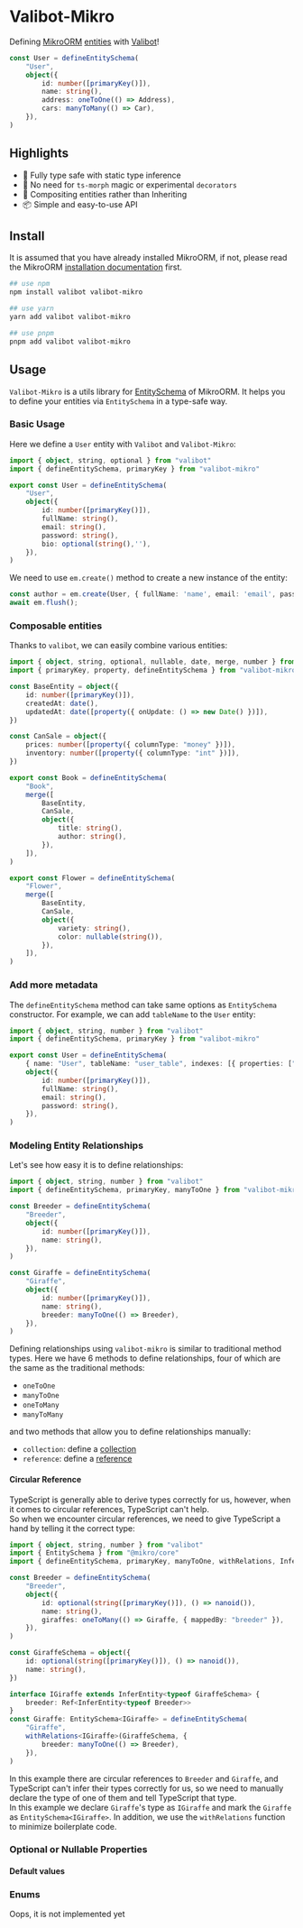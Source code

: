 # Valibot-Mikro

Defining [MikroORM](https://mikro-orm.io/) [entities](https://mikro-orm.io/docs/defining-entities) with [Valibot](https://valibot.dev/)!

```TypeScript
const User = defineEntitySchema(
	"User",
	object({
		id: number([primaryKey()]),
		name: string(),
		address: oneToOne(() => Address),
		cars: manyToMany(() => Car),
	}),
)
```

## Highlights

- 💪 Fully type safe with static type inference
- 🔮 No need for `ts-morph` magic or experimental `decorators`
- 🧩 Compositing entities rather than Inheriting
- 📦 Simple and easy-to-use API

## Install
It is assumed that you have already installed MikroORM, if not, please read the MikroORM [installation documentation](https://mikro-orm.io/docs/quick-start) first.
```bash
## use npm
npm install valibot valibot-mikro

## use yarn
yarn add valibot valibot-mikro

## use pnpm
pnpm add valibot valibot-mikro
```

## Usage

`Valibot-Mikro` is a utils library for [EntitySchema](https://mikro-orm.io/docs/entity-schema) of MikroORM. It helps you to define your entities via `EntitySchema` in a type-safe way.

### Basic Usage

Here we define a `User` entity with `Valibot` and `Valibot-Mikro`:

```TypeScript
import { object, string, optional } from "valibot"
import { defineEntitySchema, primaryKey } from "valibot-mikro"

export const User = defineEntitySchema(
	"User",
	object({
		id: number([primaryKey()]),
		fullName: string(),
		email: string(),
		password: string(),
		bio: optional(string(),''),
	}),
)
```

We need to use `em.create()` method to create a new instance of the entity:

```TypeScript
const author = em.create(User, { fullName: 'name', email: 'email', password:'secret' });
await em.flush();
```

### Composable entities
Thanks to `valibot`, we can easily combine various entities: 
```TypeScript
import { object, string, optional, nullable, date, merge, number } from "valibot"
import { primaryKey, property, defineEntitySchema } from "valibot-mikro"

const BaseEntity = object({
	id: number([primaryKey()]),
	createdAt: date(),
	updatedAt: date([property({ onUpdate: () => new Date() })]),
})

const CanSale = object({
	prices: number([property({ columnType: "money" })]),
	inventory: number([property({ columnType: "int" })]),
})

export const Book = defineEntitySchema(
	"Book",
	merge([
		BaseEntity,
		CanSale,
		object({
			title: string(),
			author: string(),
		}),
	]),
)

export const Flower = defineEntitySchema(
	"Flower",
	merge([
		BaseEntity,
		CanSale,
		object({
			variety: string(),
			color: nullable(string()),
		}),
	]),
)
```

### Add more metadata 

The `defineEntitySchema` method can take same options as `EntitySchema` constructor. For example, we can add `tableName` to the `User` entity:

```TypeScript
import { object, string, number } from "valibot"
import { defineEntitySchema, primaryKey } from "valibot-mikro"

export const User = defineEntitySchema(
	{ name: "User", tableName: "user_table", indexes: [{ properties: ["email"] }] },
	object({
		id: number([primaryKey()]),
		fullName: string(),
		email: string(),
		password: string(),
	}),
)
```
### Modeling Entity Relationships
Let's see how easy it is to define relationships: 

```TypeScript
import { object, string, number } from "valibot"
import { defineEntitySchema, primaryKey, manyToOne } from "valibot-mikro"

const Breeder = defineEntitySchema(
	"Breeder",
	object({
		id: number([primaryKey()]),
		name: string(),
	}),
)

const Giraffe = defineEntitySchema(
	"Giraffe",
	object({
		id: number([primaryKey()]),
		name: string(),
		breeder: manyToOne(() => Breeder),
	}),
)
```
Defining relationships using `valibot-mikro` is similar to traditional method types. 
Here we have 6 methods to define relationships, four of which are the same as the traditional methods: 
- `oneToOne`
- `manyToOne`
- `oneToMany`
- `manyToMany`

and two methods that allow you to define relationships manually:
- `collection`: define a [collection](https://mikro-orm.io/docs/collections)
- `reference`: define a [reference](https://mikro-orm.io/docs/type-safe-relations#reference-wrapper)

#### Circular Reference
TypeScript is generally able to derive types correctly for us, however, when it comes to circular references, TypeScript can't help.  
So when we encounter circular references, we need to give TypeScript a hand by telling it the correct type:

```TypeScript
import { object, string, number } from "valibot"
import { EntitySchema } from "@mikro/core"
import { defineEntitySchema, primaryKey, manyToOne, withRelations, InferEntity } from "valibot-mikro"

const Breeder = defineEntitySchema(
	"Breeder",
	object({
		id: optional(string([primaryKey()]), () => nanoid()),
		name: string(),
		giraffes: oneToMany(() => Giraffe, { mappedBy: "breeder" }),
	}),
)

const GiraffeSchema = object({
	id: optional(string([primaryKey()]), () => nanoid()),
	name: string(),
})

interface IGiraffe extends InferEntity<typeof GiraffeSchema> {
	breeder: Ref<InferEntity<typeof Breeder>>
}
const Giraffe: EntitySchema<IGiraffe> = defineEntitySchema(
	"Giraffe",
	withRelations<IGiraffe>(GiraffeSchema, {
		breeder: manyToOne(() => Breeder),
	}),
)
```
In this example there are circular references to `Breeder` and `Giraffe`, and TypeScript can't infer their types correctly for us, so we need to manually declare the type of one of them and tell TypeScript that type.  
In this example we declare `Giraffe`'s type as `IGiraffe` and mark the `Giraffe` as `EntitySchema<IGiraffe>`. In addition, we use the `withRelations` function to minimize boilerplate code.


### Optional or Nullable Properties
#### Default values
### Enums
Oops, it is not implemented yet